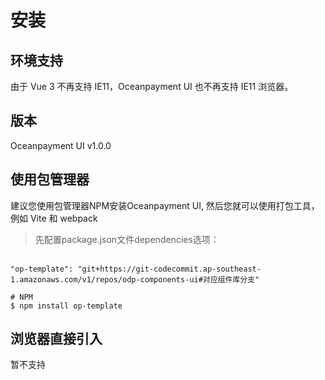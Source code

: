# 安装

## 环境支持

由于 Vue 3 不再支持 IE11，Oceanpayment UI 也不再支持 IE11 浏览器。

## 版本

Oceanpayment UI v1.0.0

## 使用包管理器

建议您使用包管理器NPM安装Oceanpayment UI, 然后您就可以使用打包工具，例如 Vite 和 webpack
>先配置package.json文件dependencies选项：
<br />
<code>"op-template": "git+https://git-codecommit.ap-southeast-1.amazonaws.com/v1/repos/odp-components-ui#对应组件库分支"</code>


```
# NPM
$ npm install op-template
```

## 浏览器直接引入

暂不支持

